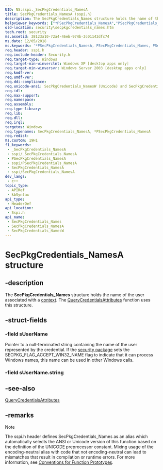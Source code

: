 ```yaml
---
UID: NS:sspi._SecPkgCredentials_NamesA
title: SecPkgCredentials_NamesA (sspi.h)
description: The SecPkgCredentials_Names structure holds the name of the user associated with a context. The QueryCredentialsAttributes function uses this structure. (ANSI)
helpviewer_keywords: ["*PSecPkgCredentials_NamesA","PSecPkgCredentials_Names","PSecPkgCredentials_Names structure pointer [Security]","SecPkgCredentials_Names","SecPkgCredentials_Names structure [Security]","SecPkgCredentials_NamesA","SecPkgCredentials_NamesW","_ssp_secpkgcredentials_names","security.secpkgcredentials_names","sspi/PSecPkgCredentials_Names","sspi/SecPkgCredentials_Names","sspi/SecPkgCredentials_NamesA","sspi/SecPkgCredentials_NamesW"]
old-location: security\secpkgcredentials_names.htm
tech.root: security
ms.assetid: 38123a10-72a4-46eb-974b-3c01142dfc74
ms.date: 12/05/2018
ms.keywords: '*PSecPkgCredentials_NamesA, PSecPkgCredentials_Names, PSecPkgCredentials_Names structure pointer [Security], SecPkgCredentials_Names, SecPkgCredentials_Names structure [Security], SecPkgCredentials_NamesA, SecPkgCredentials_NamesW, _ssp_secpkgcredentials_names, security.secpkgcredentials_names, sspi/PSecPkgCredentials_Names, sspi/SecPkgCredentials_Names, sspi/SecPkgCredentials_NamesA, sspi/SecPkgCredentials_NamesW'
req.header: sspi.h
req.include-header: Security.h
req.target-type: Windows
req.target-min-winverclnt: Windows XP [desktop apps only]
req.target-min-winversvr: Windows Server 2003 [desktop apps only]
req.kmdf-ver: 
req.umdf-ver: 
req.ddi-compliance: 
req.unicode-ansi: SecPkgCredentials_NamesW (Unicode) and SecPkgCredentials_NamesA (ANSI)
req.idl: 
req.max-support: 
req.namespace: 
req.assembly: 
req.type-library: 
req.lib: 
req.dll: 
req.irql: 
targetos: Windows
req.typenames: SecPkgCredentials_NamesA, *PSecPkgCredentials_NamesA
req.redist: 
ms.custom: 19H1
f1_keywords:
 - _SecPkgCredentials_NamesA
 - sspi/_SecPkgCredentials_NamesA
 - PSecPkgCredentials_NamesA
 - sspi/PSecPkgCredentials_NamesA
 - SecPkgCredentials_NamesA
 - sspi/SecPkgCredentials_NamesA
dev_langs:
 - c++
topic_type:
 - APIRef
 - kbSyntax
api_type:
 - HeaderDef
api_location:
 - Sspi.h
api_name:
 - SecPkgCredentials_Names
 - SecPkgCredentials_NamesA
 - SecPkgCredentials_NamesW
---
```


# SecPkgCredentials_NamesA structure


## -description

The <b>SecPkgCredentials_Names</b> structure holds the name of the user associated with a <a href="/windows/desktop/SecGloss/c-gly">context</a>. The 
<a href="/windows/desktop/api/sspi/nf-sspi-querycredentialsattributesa">QueryCredentialsAttributes</a> function uses this structure.

## -struct-fields

### -field sUserName

Pointer to a null-terminated string containing the name of the user represented by the credential. If the <a href="/windows/desktop/SecGloss/s-gly">security package</a> sets the SECPKG_FLAG_ACCEPT_WIN32_NAME flag to indicate that it can process Windows names, this name can be used in other Windows calls.

### -field sUserName.string

## -see-also

<a href="/windows/desktop/api/sspi/nf-sspi-querycredentialsattributesa">QueryCredentialsAttributes</a>

## -remarks

> [!NOTE]
> The sspi.h header defines SecPkgCredentials_Names as an alias which automatically selects the ANSI or Unicode version of this function based on the definition of the UNICODE preprocessor constant. Mixing usage of the encoding-neutral alias with code that not encoding-neutral can lead to mismatches that result in compilation or runtime errors. For more information, see [Conventions for Function Prototypes](/windows/win32/intl/conventions-for-function-prototypes).
